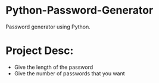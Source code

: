 # Python-Password-Generator


Password generator using Python.

# Project Desc:
- Give the length of the password
- Give the number of passwords that you want
